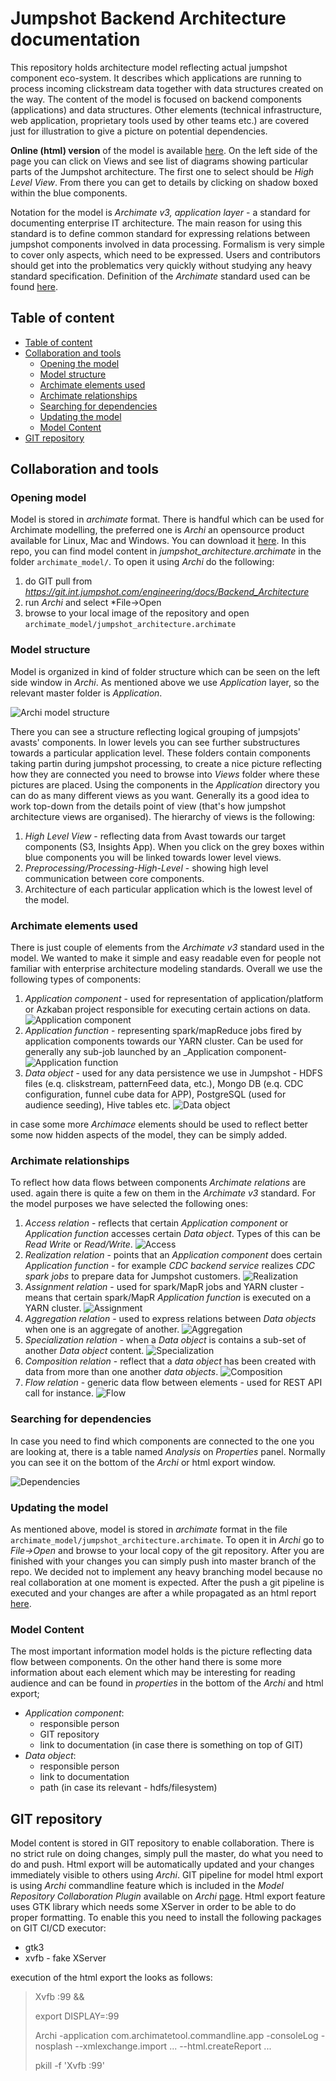 # Jumpshot Backend Architecture documentation
This repository holds architecture model reflecting actual jumpshot component eco-system. It describes which applications are running to process incoming 
clickstream data together with data structures created on the way. The content of the model is focused on backend components (applications) and data structures. 
Other elements (technical infrastructure, web application, proprietary tools used by other teams etc.) are covered just for illustration to give a picture on potential dependencies.

**Online (html) version** of the model is available [here](http://wiki-dev.int.jumpshot.com). On the left side of the page you can click on Views and see list of diagrams
showing particular parts of the Jumpshot architecture. The first one to select should be *High Level View*. From there you can get to details by clicking on 
shadow boxed within the blue components.

Notation for the model is _Archimate v3, application layer_ - a standard for documenting enterprise IT architecture. The main reason for using this standard is to define common standard
for expressing relations between jumpshot components involved in data processing. Formalism is very simple to cover only aspects, which need to be expressed. Users and contributors 
should get into the problematics very quickly without studying any heavy standard specification. Definition of the _Archimate_ standard used can be found 
[here](http://pubs.opengroup.org/architecture/archimate3-doc/chap09.html).

## Table of content
 * [Table of content](#table-of-content)
  * [Collaboration and tools](#collaboration-and-tools)
    + [Opening the model](#opening-model)
    + [Model structure](#model-structure)
    + [Archimate elements used](#archimate-elements-used)
    + [Archimate relationships](#archimate-relationships)
    + [Searching for dependencies](#searching-for-dependencies)
    + [Updating the model](#updating-the-model)
    + [Model Content](#model-content)
  * [GIT repository](#git-repository)



## Collaboration and tools
### Opening model
Model is stored in _archimate_ format. There is handful which can be used for Archimate modelling, the preferred one is *Archi*
an opensource product available for Linux, Mac and Windows. You can download it [here](https://www.archimatetool.com). In this repo, you can find model content in _jumpshot_architecture.archimate_ in 
the folder `archimate_model/`. To open it using _Archi_ do the following:
1. do GIT pull from *https://git.int.jumpshot.com/engineering/docs/Backend_Architecture*
2. run _Archi_ and select *File->Open
3. browse to your local image of the repository and open `archimate_model/jumpshot_architecture.archimate`
### Model structure
Model is organized in kind of folder structure which can be seen on the left side window in _Archi_. As mentioned above we use _Application_ layer, so the relevant master folder is _Application_.

![Archi model structure](images/archi_structure.png)

There you can see a structure reflecting logical grouping of jumpsjots' avasts' components. In lower levels you can see further substructures towards a particular application level. These folders
contain components taking partin during jumpshot processing, to create a nice picture reflecting how they are connected you need to browse into _Views_ folder where these pictures are placed. 
Using the components in the _Application_ directory you can do as many different views as you want. Generally its a good idea to work top-down from the details point of view 
(that's how jumpshot architecture views are organised). The hierarchy of views is the following:
1. *High Level View*  - reflecting data from Avast towards our target components (S3, Insights App). When you click on the grey boxes within blue components you will be linked towards lower level views.
2. *Preprocessing/Processing-High-Level* - showing high level communication between core components.
3. Architecture of each particular application which is the lowest level of the model.

### Archimate elements used
There is just couple of elements from the _Archimate v3_ standard used in the model. We wanted to make it simple and easy readable even for people not familiar with enterprise architecture modeling
standards. Overall we use the following types of components:

1. *Application component* - used for representation of application/platform or Azkaban project responsible for executing certain actions on data. 
    ![Application component](images/component.png)
2. *Application function* - representing spark/mapReduce jobs fired by application components towards our YARN cluster. Can be used for generally any sub-job launched by an _Application component\- ![Application function](images/function.png)
3. *Data object* - used for any data persistence we use in Jumpshot - HDFS files (e.q. cliskstream, patternFeed data, etc.), Mongo DB (e.q. CDC configuration, funnel cube data for APP), 
    PostgreSQL (used for audience seeding), Hive tables etc. ![Data object](images/data_object.png)

in case some more _Archimace_ elements should be used to reflect better some now hidden aspects of the model, they can be simply added.

### Archimate relationships
To reflect how data flows between components _Archimate relations_ are used. again there is quite a few on them in the _Archimate v3_ standard. For the model purposes we have selected the following ones:
1. *Access relation*  - reflects that certain _Application component_ or _Application function_ accesses certain _Data object_. Types of this can be _Read_ _Write_ or _Read/Write_.
    ![Access](images/access.png)
2. *Realization relation* - points that an _Application component_ does certain _Application function_ - for example _CDC backend service_ realizes _CDC spark jobs_ to 
    prepare data for Jumpshot customers. ![Realization](images/realization.png)
3. *Assignment relation* - used for spark/MapR jobs and YARN cluster - means that certain spark/MapR _Application function_ is executed on a YARN cluster.
    ![Assignment](images/assignment.png)
4. *Aggregation relation* - used to express relations between _Data objects_ when one is an aggregate of another.
    ![Aggregation](images/aggregation.png)
5. *Specialization relation* - when a _Data object_ is contains a sub-set of another _Data object_ content.
    ![Specialization](images/specialization.png)
6. *Composition relation* - reflect that a _data object_ has been created with data from more than one another _data objects_.
    ![Composition](images/composition.png)
7. *Flow relation* - generic data flow between elements - used for REST API call for instance.
    ![Flow](images/flow.png)

### Searching for dependencies
In case you need to find which components are connected to the one you are looking at, there is a table named _Analysis_ on _Properties_ panel. Normally
you can see it on the bottom of the _Archi_ or html export window.

![Dependencies](images/dependency.png)


### Updating the model
As mentioned above, model is stored in _archimate_ format in the file `archimate_model/jumpshot_architecture.archimate`. To open it in _Archi_ go to 
*File->Open* and browse to your local copy of the git repository. After you are finished with your changes you can simply
push into master branch of the repo. We decided not to implement any heavy branching model because no real collaboration at one moment is expected. After
the push a git pipeline is executed and your changes are after a while propagated as an html report [here](http://wiki-dev.int.jumpshot.com).

### Model Content
The most important information model holds is the picture reflecting data flow between components. On the other hand there is some more information about
each element which may be interesting for reading audience and can be found in _properties_ in the bottom of the _Archi_ and html export;
* *Application component*:
    * responsible person
    * GIT repository
    * link to documentation (in case there is something on top of GIT)
* *Data object*:
    * responsible person
    * link to documentation
    * path (in case its relevant - hdfs/filesystem)
    
## GIT repository
Model content is stored in GIT repository to enable collaboration. There is no strict rule on doing changes, simply pull the master, do what you need to do and push. 
Html export will be automatically updated and your changes immediately visible to others using _Archi_. GIT pipeline for model html export is using _Archi_ 
commandline feature which is included in the _Model Repository Collaboration Plugin_ available on _Archi_ [page](https://www.archimatetool.com/plugins). Html
export feature uses GTK library which needs some XServer in order to be able to do proper formatting. To enable this you need to install the following packages
on GIT CI/CD executor:
* gtk3
* xvfb - fake XServer

execution of the html export the looks as follows:


>Xvfb :99 &&
> 
>export DISPLAY=:99
>
>Archi -application com.archimatetool.commandline.app -consoleLog -nosplash --xmlexchange.import ... --html.createReport ...
>
>pkill -f 'Xvfb :99'
